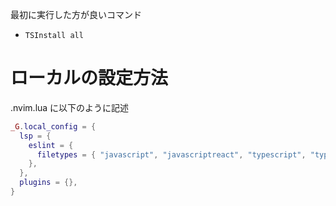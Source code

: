 最初に実行した方が良いコマンド

- `TSInstall all`

# ローカルの設定方法

.nvim.lua に以下のように記述

```lua
_G.local_config = {
  lsp = {
    eslint = {
      filetypes = { "javascript", "javascriptreact", "typescript", "typescriptreact" },
    },
  },
  plugins = {},
}
```
